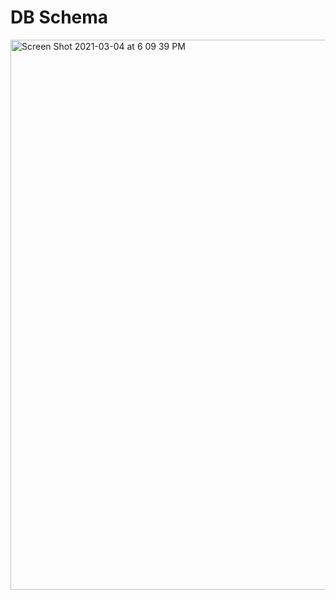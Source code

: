 # DB Schema
<img width="880" alt="Screen Shot 2021-03-04 at 6 09 39 PM" src="https://user-images.githubusercontent.com/67729880/110044168-ae2efe80-7d16-11eb-950a-bd0e64e51efa.png">

